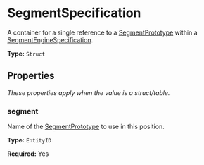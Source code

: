 # SegmentSpecification

A container for a single reference to a [SegmentPrototype](prototype:SegmentPrototype) within a [SegmentEngineSpecification](prototype:SegmentEngineSpecification).

**Type:** `Struct`

## Properties

*These properties apply when the value is a struct/table.*

### segment

Name of the [SegmentPrototype](prototype:SegmentPrototype) to use in this position.

**Type:** `EntityID`

**Required:** Yes

